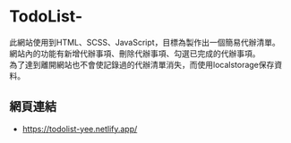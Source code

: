 # TodoList-
此網站使用到HTML、SCSS、JavaScript，目標為製作出一個簡易代辦清單。\
網站內的功能有新增代辦事項、刪除代辦事項、勾選已完成的代辦事項。\
為了達到離開網站也不會使記錄過的代辦清單消失，而使用localstorage保存資料。

## 網頁連結
- https://todolist-yee.netlify.app/
